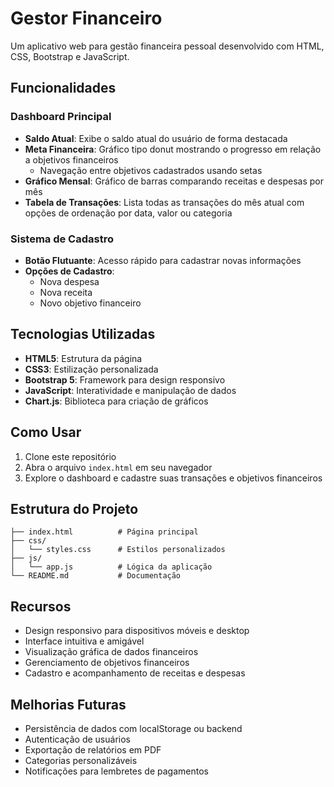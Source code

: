 # Gestor Financeiro

Um aplicativo web para gestão financeira pessoal desenvolvido com HTML, CSS, Bootstrap e JavaScript.

## Funcionalidades

### Dashboard Principal

- **Saldo Atual**: Exibe o saldo atual do usuário de forma destacada
- **Meta Financeira**: Gráfico tipo donut mostrando o progresso em relação a objetivos financeiros
  - Navegação entre objetivos cadastrados usando setas
- **Gráfico Mensal**: Gráfico de barras comparando receitas e despesas por mês
- **Tabela de Transações**: Lista todas as transações do mês atual com opções de ordenação por data, valor ou categoria

### Sistema de Cadastro

- **Botão Flutuante**: Acesso rápido para cadastrar novas informações
- **Opções de Cadastro**:
  - Nova despesa
  - Nova receita
  - Novo objetivo financeiro

## Tecnologias Utilizadas

- **HTML5**: Estrutura da página
- **CSS3**: Estilização personalizada
- **Bootstrap 5**: Framework para design responsivo
- **JavaScript**: Interatividade e manipulação de dados
- **Chart.js**: Biblioteca para criação de gráficos

## Como Usar

1. Clone este repositório
2. Abra o arquivo `index.html` em seu navegador
3. Explore o dashboard e cadastre suas transações e objetivos financeiros

## Estrutura do Projeto

```
├── index.html          # Página principal
├── css/
│   └── styles.css      # Estilos personalizados
├── js/
│   └── app.js          # Lógica da aplicação
└── README.md           # Documentação
```

## Recursos

- Design responsivo para dispositivos móveis e desktop
- Interface intuitiva e amigável
- Visualização gráfica de dados financeiros
- Gerenciamento de objetivos financeiros
- Cadastro e acompanhamento de receitas e despesas

## Melhorias Futuras

- Persistência de dados com localStorage ou backend
- Autenticação de usuários
- Exportação de relatórios em PDF
- Categorias personalizáveis
- Notificações para lembretes de pagamentos